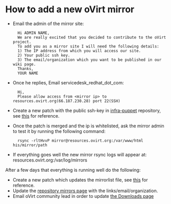How to add a new oVirt mirror
=============================
* Email the admin of the mirror site:

        Hi ADMIN NAME,
        We are really excited that you decided to contribute to the oVirt project.
        To add you as a mirror site I will need the following details:
        1) The IP address from which you will access our site.
        2) Your public ssh key.
        3) The email/organization which you want to be published in our wiki page.
        Thanks,
        YOUR NAME

* Once he replies, Email servicedesk_redhat_dot_com:

        Hi,
        Please allow access from <mirror ip> to resources.ovirt.org(66.187.230.28) port 22(SSH)

* Create a new patch with the public ssh-key in [infra-puppet][infra_puppet] repository,
see [this][ssh_key_patch] for reference.
* Once the patch is merged and the ip is whitelisted, ask the mirror
admin to test it by running the following command:

        rsync -rltHvvP mirror@resources.ovirt.org:/var/www/html his/mirror/path

* If everything goes well the new mirror rsync logs will appear at:
resources.ovirt.org:/var/log/mirrors

After a few days that everything is running well do the following:

* Create a new patch which updates the mirrorlist file, see [this][mirror_list_patch] for reference.
* Update the [repository mirrors page][web_repo] with the links/email/organization.
* Email oVirt community lead in order to update [the Downloads page][ovirt_download]

[ssh_key_patch]: https://gerrit.ovirt.org/51101/
[mirror_list_patch]: https://gerrit.ovirt.org/52384/
[infra_puppet]: https://gerrit.ovirt.org/#/admin/projects/infra-puppet
[web_repo]: https://www.ovirt.org/develop/infra/repository-mirrors/
[ovirt_download]: https://www.ovirt.org/download/
